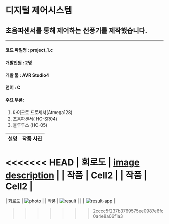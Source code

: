 # 디지털 제어시스템

## 초음파센서를 통해 제어하는 선풍기를 제작했습니다.

---

#### 코드 파일명 : project_1.c

#### 개발인원 : 2명

#### 개발 툴 : AVR Studio4

#### 언어 : C

#### 주요 부품:

1. 마이크로 프로세서(Atmega128)
2. 초음파센서( HC-SR04)
3. 블루투스 (HC-05)

|  설명  |               작품 사진               |
| :----: | :-----------------------------------: |
<<<<<<< HEAD
| 회로도 | [image description](.imgs/result.jpg) |
|  작품  |                 Cell2                 |
|  작품  |                 Cell2                 |
=======
| 회로도 | ![photo](https://user-images.githubusercontent.com/46555489/119293373-4345f180-bc8d-11eb-833e-c75f9d489cd9.PNG) |
|  작품  | ![result](https://user-images.githubusercontent.com/46555489/119293376-45a84b80-bc8d-11eb-8fa2-ea9c6dc2aa41.jpg)     |
|    | ![result-app](https://user-images.githubusercontent.com/46555489/119293381-4640e200-bc8d-11eb-8182-ee97b426e928.jpg)      |
>>>>>>> 2cccc5f237b3769575ee0987e6fc0a4e8a06f1a3
